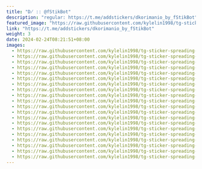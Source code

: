 ```yaml
---
title: "D̸ :: @fStikBot"
description: "regular: https://t.me/addstickers/dkorimanio_by_fStikBot"
featured_image: "https://raw.githubusercontent.com/kylelin1998/tg-sticker-spreading-worldwide-images/main/img/932695ab-238b-4f3d-ab70-238e29a64823.jpg"
link: "https://t.me/addstickers/dkorimanio_by_fStikBot"
weight: 3
date: 2024-02-24T08:21:51+08:00
images:
  - https://raw.githubusercontent.com/kylelin1998/tg-sticker-spreading-worldwide-images/main/img/932695ab-238b-4f3d-ab70-238e29a64823.jpg
  - https://raw.githubusercontent.com/kylelin1998/tg-sticker-spreading-worldwide-images/main/img/484fdef5-a1d0-4aff-aa3e-e0a34d89f2ee.jpg
  - https://raw.githubusercontent.com/kylelin1998/tg-sticker-spreading-worldwide-images/main/img/61a142a4-93af-4fbc-a419-0dae1c389692.jpg
  - https://raw.githubusercontent.com/kylelin1998/tg-sticker-spreading-worldwide-images/main/img/fe4ab127-e86e-4c7b-aced-52b0e4b783ba.jpg
  - https://raw.githubusercontent.com/kylelin1998/tg-sticker-spreading-worldwide-images/main/img/db3404a1-0d51-4573-8802-355d50f9f5af.jpg
  - https://raw.githubusercontent.com/kylelin1998/tg-sticker-spreading-worldwide-images/main/img/88d2fc16-7533-49ee-98ad-057822964d45.jpg
  - https://raw.githubusercontent.com/kylelin1998/tg-sticker-spreading-worldwide-images/main/img/a601e5ec-0d5e-41da-9256-e38e688d58e4.jpg
  - https://raw.githubusercontent.com/kylelin1998/tg-sticker-spreading-worldwide-images/main/img/056703ce-ff7c-418a-930c-d608fccda8a7.jpg
  - https://raw.githubusercontent.com/kylelin1998/tg-sticker-spreading-worldwide-images/main/img/0e9265f1-4ef1-4e13-b6db-765cd7bfac8c.jpg
  - https://raw.githubusercontent.com/kylelin1998/tg-sticker-spreading-worldwide-images/main/img/bddbb5cc-792b-45f5-8041-865f0f3369c4.jpg
  - https://raw.githubusercontent.com/kylelin1998/tg-sticker-spreading-worldwide-images/main/img/968dd419-d9de-46ae-9b65-b9734d4d4d96.jpg
  - https://raw.githubusercontent.com/kylelin1998/tg-sticker-spreading-worldwide-images/main/img/5f651066-e3ad-4df2-9051-c1a23ffbc3c9.jpg
  - https://raw.githubusercontent.com/kylelin1998/tg-sticker-spreading-worldwide-images/main/img/a262e35b-2d27-441b-980b-2705a87358cd.jpg
  - https://raw.githubusercontent.com/kylelin1998/tg-sticker-spreading-worldwide-images/main/img/2a5b455d-94c2-4219-8959-28ca1091b760.jpg
  - https://raw.githubusercontent.com/kylelin1998/tg-sticker-spreading-worldwide-images/main/img/11163adb-a96b-402e-912a-092ac1a57dc9.jpg
  - https://raw.githubusercontent.com/kylelin1998/tg-sticker-spreading-worldwide-images/main/img/9d289cde-d476-440a-9941-fcdabb89396f.jpg
  - https://raw.githubusercontent.com/kylelin1998/tg-sticker-spreading-worldwide-images/main/img/ed38e0b6-9cb5-470e-9aec-759fb4c0dd8f.jpg
  - https://raw.githubusercontent.com/kylelin1998/tg-sticker-spreading-worldwide-images/main/img/6533ac00-bdad-44cc-8553-1321863d88a8.jpg
  - https://raw.githubusercontent.com/kylelin1998/tg-sticker-spreading-worldwide-images/main/img/ffbb05a2-2072-44cc-a523-523f7fb2f6e7.jpg
  - https://raw.githubusercontent.com/kylelin1998/tg-sticker-spreading-worldwide-images/main/img/f2f2e7dc-6feb-4f58-bfa5-751aa8b9af19.jpg
---
```


